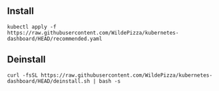 Install
---------

```
kubectl apply -f https://raw.githubusercontent.com/WildePizza/kubernetes-dashboard/HEAD/recommended.yaml
```

Deinstall
---------

```
curl -fsSL https://raw.githubusercontent.com/WildePizza/kubernetes-dashboard/HEAD/deinstall.sh | bash -s
```
